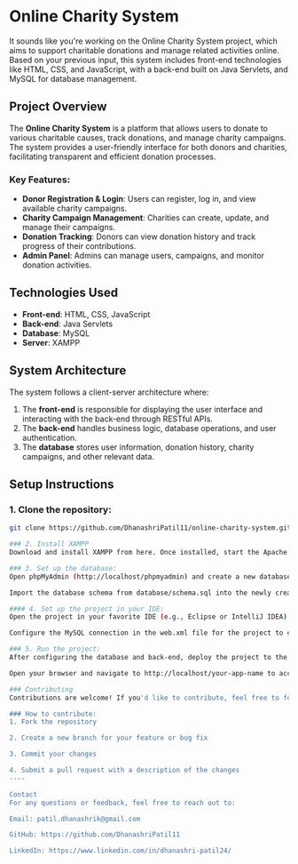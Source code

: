 # Online Charity System
It sounds like you're working on the Online Charity System project, which aims to support charitable donations and manage related activities online. Based on your previous input, this system includes front-end technologies like HTML, CSS, and JavaScript, with a back-end built on Java Servlets, and MySQL for database management.

## Project Overview

The **Online Charity System** is a platform that allows users to donate to various charitable causes, track donations, and manage charity campaigns. The system provides a user-friendly interface for both donors and charities, facilitating transparent and efficient donation processes.

### Key Features:
- **Donor Registration & Login**: Users can register, log in, and view available charity campaigns.
- **Charity Campaign Management**: Charities can create, update, and manage their campaigns.
- **Donation Tracking**: Donors can view donation history and track progress of their contributions.
- **Admin Panel**: Admins can manage users, campaigns, and monitor donation activities.

## Technologies Used
- **Front-end**: HTML, CSS, JavaScript
- **Back-end**: Java Servlets
- **Database**: MySQL
- **Server**: XAMPP

## System Architecture
The system follows a client-server architecture where:
1. The **front-end** is responsible for displaying the user interface and interacting with the back-end through RESTful APIs.
2. The **back-end** handles business logic, database operations, and user authentication.
3. The **database** stores user information, donation history, charity campaigns, and other relevant data.

## Setup Instructions

### 1. Clone the repository:
```bash
git clone https://github.com/DhanashriPatil11/online-charity-system.git

### 2. Install XAMPP
Download and install XAMPP from here. Once installed, start the Apache and MySQL servers.

### 3. Set up the database:
Open phpMyAdmin (http://localhost/phpmyadmin) and create a new database.

Import the database schema from database/schema.sql into the newly created database.

#### 4. Set up the project in your IDE:
Open the project in your favorite IDE (e.g., Eclipse or IntelliJ IDEA).

Configure the MySQL connection in the web.xml file for the project to connect to the database.

### 5. Run the project:
After configuring the database and back-end, deploy the project to the XAMPP server and run it.

Open your browser and navigate to http://localhost/your-app-name to access the system.

### Contributing
Contributions are welcome! If you'd like to contribute, feel free to fork the repository and submit a pull request with your improvements.

### How to contribute:
1. Fork the repository

2. Create a new branch for your feature or bug fix

3. Commit your changes

4. Submit a pull request with a description of the changes
----

Contact
For any questions or feedback, feel free to reach out to:

Email: patil.dhanashrik@gmail.com

GitHub: https://github.com/DhanashriPatil11

LinkedIn: https://www.linkedin.com/in/dhanashri-patil24/
